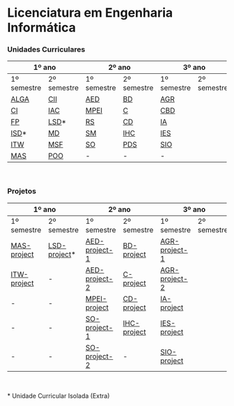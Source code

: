 # Licenciatura em Engenharia Informática


### Unidades Curriculares

<table><thead>
  <tr>
    <th colspan="2">1º ano</th>
    <th colspan="2">2º ano</th>
    <th colspan="2">3º ano</th>
  </tr></thead>
<tbody>
  <tr>
    <td>1º semestre</td>
    <td>2º semestre</td>
    <td>1º semestre</td>
    <td>2º semestre</td>
    <td>1º semestre</td>
    <td>2º semestre</td>
  </tr>
  <tr>
    <td><a href="https://github.com/pedropintoo/ALGA" target="_blank" rel="noopener noreferrer">ALGA</a></td>
    <td><a href="https://github.com/pedropintoo/CII" target="_blank" rel="noopener noreferrer">CII</a></td>
    <td><a href="https://github.com/pedropintoo/AED" target="_blank" rel="noopener noreferrer">AED</a></td>
    <td><a href="https://github.com/pedropintoo/BD" target="_blank" rel="noopener noreferrer">BD</a></td>
    <td><a href="https://github.com/pedropintoo/AGR" target="_blank" rel="noopener noreferrer">AGR</a></td>
    <td></td>
  </tr>
  <tr>
    <td><a href="https://github.com/pedropintoo/CI" target="_blank" rel="noopener noreferrer">CI</a></td>
    <td><a href="https://github.com/pedropintoo/IAC" target="_blank" rel="noopener noreferrer">IAC</a></td>
    <td><a href="https://github.com/pedropintoo/MPEI" target="_blank" rel="noopener noreferrer">MPEI</a></td>
    <td><a href="https://github.com/pedropintoo/C" target="_blank" rel="noopener noreferrer">C</a></td>
    <td><a href="https://github.com/pedropintoo/CBD" target="_blank" rel="noopener noreferrer">CBD</a></td>
    <td></td>
  </tr>
  <tr>
    <td><a href="https://github.com/pedropintoo/FP" target="_blank" rel="noopener noreferrer">FP</a></td>
    <td><a href="https://github.com/pedropintoo/LSD" target="_blank" rel="noopener noreferrer">LSD</a>*</td>
    <td><a href="https://github.com/pedropintoo/RS" target="_blank" rel="noopener noreferrer">RS</a></td>
    <td><a href="https://github.com/pedropintoo/CD" target="_blank" rel="noopener noreferrer">CD</a></td>
    <td><a href="https://github.com/pedropintoo/IA" target="_blank" rel="noopener noreferrer">IA</a></td>
    <td></td>
  </tr>
  <tr>
    <td><a href="https://github.com/pedropintoo/ISD" target="_blank" rel="noopener noreferrer">ISD</a>*</td>
    <td><a href="https://github.com/pedropintoo/MD" target="_blank" rel="noopener noreferrer">MD</a></td>
    <td><a href="https://github.com/pedropintoo/SM" target="_blank" rel="noopener noreferrer">SM</a></td>
    <td><a href="https://github.com/pedropintoo/IHC" target="_blank" rel="noopener noreferrer">IHC</a></td>
    <td><a href="https://github.com/pedropintoo/IES" target="_blank" rel="noopener noreferrer">IES</a></td>
    <td></td>
  </tr>
  <tr>
    <td><a href="https://github.com/pedropintoo/ITW" target="_blank" rel="noopener noreferrer">ITW</a></td>
    <td><a href="https://github.com/pedropintoo/MSF" target="_blank" rel="noopener noreferrer">MSF</a></td>
    <td><a href="https://github.com/pedropintoo/SO" target="_blank" rel="noopener noreferrer">SO</a></td>
    <td><a href="https://github.com/pedropintoo/PDS" target="_blank" rel="noopener noreferrer">PDS</a></td>
    <td><a href="https://github.com/pedropintoo/SIO" target="_blank" rel="noopener noreferrer">SIO</a></td>
    <td></td>
  </tr>
  <tr>
    <td><a href="https://github.com/pedropintoo/MAS" target="_blank" rel="noopener noreferrer">MAS</a></td>
    <td><a href="https://github.com/pedropintoo/POO" target="_blank" rel="noopener noreferrer">POO</a></td>
    <td>-</td>
    <td>-</td>
    <td>-</td>
    <td></td>
  </tr>
</tbody></table>

<br>

### Projetos

<table><thead>
  <tr>
    <th colspan="2">1º ano</th>
    <th colspan="2">2º ano</th>
    <th colspan="2">3º ano</th>
  </tr></thead>
<tbody>
  <tr>
    <td>1º semestre</td>
    <td>2º semestre</td>
    <td>1º semestre</td>
    <td>2º semestre</td>
    <td>1º semestre</td>
    <td>2º semestre</td>
  </tr>
    <tr>
        <td><a href="https://github.com/pedropintoo/MAS-project" target="_blank" rel="noopener noreferrer">MAS-project</a></td>
        <td><a href="https://github.com/pedropintoo/LSD-project" target="_blank" rel="noopener noreferrer">LSD-project</a>*</td>
        <td><a href="https://github.com/pedropintoo/AED-project-1" target="_blank" rel="noopener noreferrer">AED-project-1</a></td>
        <td><a href="https://github.com/pedropintoo/BD-project" target="_blank" rel="noopener noreferrer">BD-project</a></td>
        <td><a href="https://github.com/pedropintoo/AGR-project-1" target="_blank" rel="noopener noreferrer">AGR-project-1</a></td>
        <td></td>
    </tr>
    <tr>
        <td><a href="https://github.com/pedropintoo/ITW-project" target="_blank" rel="noopener noreferrer">ITW-project</a></td>
        <td>-</td>
        <td><a href="https://github.com/pedropintoo/AED-project-2" target="_blank" rel="noopener noreferrer">AED-project-2</a></td>
        <td><a href="https://github.com/pedropintoo/C-project" target="_blank" rel="noopener noreferrer">C-project</a></td>
        <td><a href="https://github.com/pedropintoo/AGR-project-2" target="_blank" rel="noopener noreferrer">AGR-project-2</a></td>
        <td></td>
    </tr>
    <tr>
        <td>-</td>
        <td>-</td>
        <td><a href="https://github.com/pedropintoo/MPEI-project" target="_blank" rel="noopener noreferrer">MPEI-project</a></td>
        <td><a href="https://github.com/pedropintoo/CD-project" target="_blank" rel="noopener noreferrer">CD-project</a></td>
        <td><a href="https://github.com/pedropintoo/IA-project" target="_blank" rel="noopener noreferrer">IA-project</a></td>
        <td></td>
    </tr>
    <tr>
        <td>-</td>
        <td>-</td>
        <td><a href="https://github.com/pedropintoo/SO-project-1" target="_blank" rel="noopener noreferrer">SO-project-1</a></td>
        <td><a href="https://github.com/pedropintoo/IHC-project" target="_blank" rel="noopener noreferrer">IHC-project</a></td>
        <td><a href="https://github.com/pedropintoo/IES-project" target="_blank" rel="noopener noreferrer">IES-project</a></td>
        <td></td>
    </tr>
    <tr>
        <td>-</td>
        <td>-</td>
        <td><a href="https://github.com/pedropintoo/SO-project-2" target="_blank" rel="noopener noreferrer">SO-project-2</a></td>
        <td>-</td>
        <td><a href="https://github.com/pedropintoo/SIO-project" target="_blank" rel="noopener noreferrer">SIO-project</a></td>
        <td></td>
    </tr>
</table>


<br>

\* Unidade Curricular Isolada (Extra)

